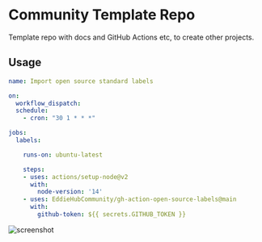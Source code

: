 # Community Template Repo

Template repo with docs and GitHub Actions etc, to create other projects.

## Usage

```yaml
name: Import open source standard labels

on:
  workflow_dispatch:
  schedule:
    - cron: "30 1 * * *"

jobs:
  labels:

    runs-on: ubuntu-latest

    steps:
    - uses: actions/setup-node@v2
      with:
        node-version: '14'
    - uses: EddieHubCommunity/gh-action-open-source-labels@main
      with:
        github-token: ${{ secrets.GITHUB_TOKEN }}
```

![screenshot](https://user-images.githubusercontent.com/624760/113267767-9e331c00-92ce-11eb-8e47-efb02d3c7fa2.png)
